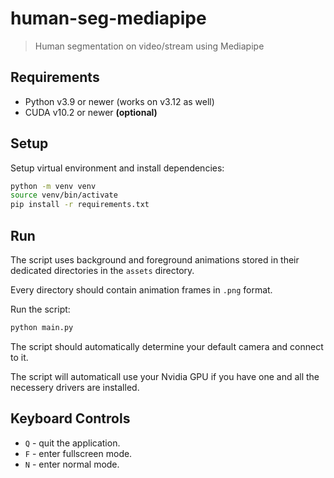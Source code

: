 # human-seg-mediapipe

> Human segmentation on video/stream using Mediapipe

## Requirements

- Python v3.9 or newer (works on v3.12 as well)
- CUDA v10.2 or newer **(optional)**

## Setup

Setup virtual environment and install dependencies:

```sh
python -m venv venv
source venv/bin/activate
pip install -r requirements.txt
```

## Run

The script uses background and foreground animations stored in their
dedicated directories in the `assets` directory.

Every directory should contain animation frames in `.png`
format.

Run the script:

```sh
python main.py
```

The script should automatically determine your default
camera and connect to it.

The script will automaticall use your Nvidia GPU
if you have one and all the necessery drivers are installed.

## Keyboard Controls

- `Q` - quit the application.
- `F` - enter fullscreen mode.
- `N` - enter normal mode.
